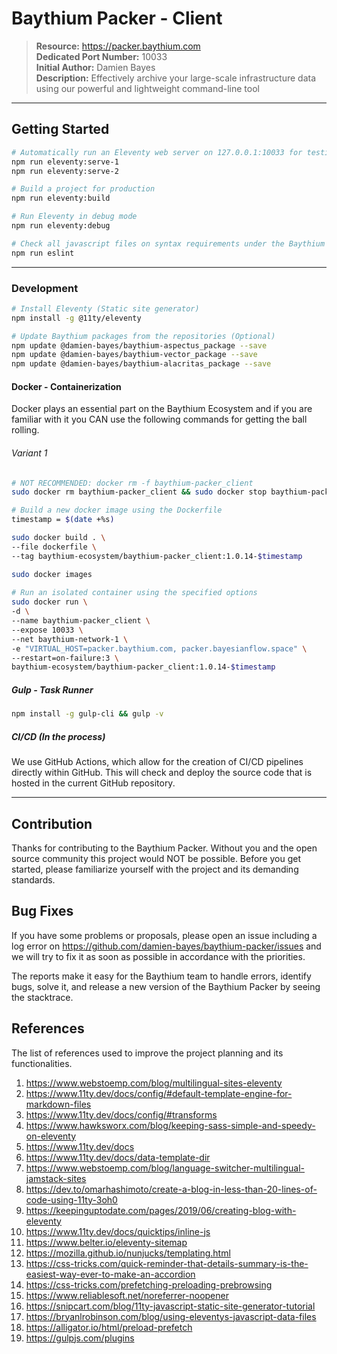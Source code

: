 # Baythium Packer - Client

> **Resource:** https://packer.baythium.com  
> **Dedicated Port Number:** 10033  
> **Initial Author:** Damien Bayes  
> **Description:** Effectively archive your large-scale infrastructure data using our powerful and lightweight command-line tool

---

## Getting Started

```bash
# Automatically run an Eleventy web server on 127.0.0.1:10033 for testing it out
npm run eleventy:serve-1
npm run eleventy:serve-2

# Build a project for production
npm run eleventy:build

# Run Eleventy in debug mode
npm run eleventy:debug

# Check all javascript files on syntax requirements under the Baythium ecosystem standards
npm run eslint
```

---

### Development

```bash
# Install Eleventy (Static site generator)
npm install -g @11ty/eleventy

# Update Baythium packages from the repositories (Optional)
npm update @damien-bayes/baythium-aspectus_package --save
npm update @damien-bayes/baythium-vector_package --save
npm update @damien-bayes/baythium-alacritas_package --save
```

#### Docker - Containerization

Docker plays an essential part on the Baythium Ecosystem and if you are familiar with it you CAN use the following commands for getting the ball rolling.

###### Variant 1

```bash
# NOT RECOMMENDED: docker rm -f baythium-packer_client
sudo docker rm baythium-packer_client && sudo docker stop baythium-packer_client

# Build a new docker image using the Dockerfile
timestamp = $(date +%s)

sudo docker build . \
--file dockerfile \
--tag baythium-ecosystem/baythium-packer_client:1.0.14-$timestamp

sudo docker images
 
# Run an isolated container using the specified options
sudo docker run \
-d \
--name baythium-packer_client \
--expose 10033 \
--net baythium-network-1 \
-e "VIRTUAL_HOST=packer.baythium.com, packer.bayesianflow.space" \
--restart=on-failure:3 \
baythium-ecosystem/baythium-packer_client:1.0.14-$timestamp
```

##### Gulp - Task Runner

```bash
npm install -g gulp-cli && gulp -v
```

##### CI/CD (In the process)

We use GitHub Actions, which allow for the creation of CI/CD pipelines directly within GitHub. This will check and deploy the source code that is hosted in the current GitHub repository.

---

## Contribution

Thanks for contributing to the Baythium Packer. Without you and the open source community this project would NOT be possible. Before you get started, please familiarize yourself with the project and its demanding standards.

## Bug Fixes

If you have some problems or proposals, please open an issue including a log error on https://github.com/damien-bayes/baythium-packer/issues and we will try to fix it as soon as possible in accordance with the priorities.

The reports make it easy for the Baythium team to handle errors, identify bugs, solve it, and release a new version of the Baythium Packer by seeing the stacktrace.

## References

The list of references used to improve the project planning and its functionalities.

1. https://www.webstoemp.com/blog/multilingual-sites-eleventy
2. https://www.11ty.dev/docs/config/#default-template-engine-for-markdown-files
3. https://www.11ty.dev/docs/config/#transforms
4. https://www.hawksworx.com/blog/keeping-sass-simple-and-speedy-on-eleventy
5. https://www.11ty.dev/docs
6. https://www.11ty.dev/docs/data-template-dir
7. https://www.webstoemp.com/blog/language-switcher-multilingual-jamstack-sites
8. https://dev.to/omarhashimoto/create-a-blog-in-less-than-20-lines-of-code-using-11ty-3oh0
9. https://keepinguptodate.com/pages/2019/06/creating-blog-with-eleventy
10. https://www.11ty.dev/docs/quicktips/inline-js
11. https://www.belter.io/eleventy-sitemap
12. https://mozilla.github.io/nunjucks/templating.html
13. https://css-tricks.com/quick-reminder-that-details-summary-is-the-easiest-way-ever-to-make-an-accordion
14. https://css-tricks.com/prefetching-preloading-prebrowsing
15. https://www.reliablesoft.net/noreferrer-noopener
16. https://snipcart.com/blog/11ty-javascript-static-site-generator-tutorial
17. https://bryanlrobinson.com/blog/using-eleventys-javascript-data-files
18. https://alligator.io/html/preload-prefetch
19. https://gulpjs.com/plugins